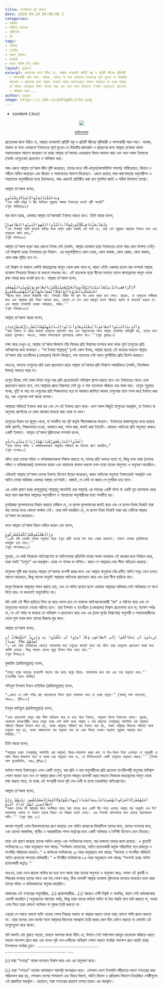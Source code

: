 ```yaml
---
title: তাওহিদের দুই রুকন!
date: 2020-09-20 00:00:00 Z
categories:
- আকিদা
- আকিদা_সংক্রান্ত
- আর্টিকেল
- বই
tags:
- আকিদা
- তাওহিদ
- দারুল_ইরফান
- মানহাজ
- শায়খ_আসিম_বিন_তাহির
layout: post
excerpt: প্রত্যেকের জানা উচিত যে, আল্লাহ তাআলাই প্রতিটি বস্তু ও প্রতিটি জীবের সৃষ্টিকারী
  ও পালনকারী পরম সত্তা। নামাজ, যাকাত বা অন্য যেকোনো ইবাদতের পূর্বে দৃঢ়তম যে বিষয়টির
  জ্ঞানার্জন ও প্রয়োগের জন্য আল্লাহ তাআলা আদম সন্তানদেরকে আদেশ করেছেন তা হচ্ছে আল্লাহ
  তা’আলার একত্ববাদে ঈমান আনয়ন করা এবং অন্য সকল ইলাহকে (অর্থাৎ তাগুতকে) প্রত্যাখান
  ও অবিশ্বাস করা।...
author: user
image: https://i.ibb.co/pXF2g6G/2rkn.png
---
```


* content
{:toc}

<span style="display:block;text-align:center">![](https://i.ibb.co/pXF2g6G/2rkn.png)</span>

<span style="display:block;text-align:center">[ডাউনলোড](https://www.test.com/download.rar)</span>

<!-- [ডাউনলোড]: https://www.test.com/download.rar -->

প্রত্যেকের জানা উচিত যে, আল্লাহ তাআলাই প্রতিটি বস্তু ও প্রতিটি জীবের সৃষ্টিকারী ও পালনকারী পরম সত্তা। নামাজ, যাকাত বা অন্য যেকোনো ইবাদতের পূর্বে দৃঢ়তম যে বিষয়টির জ্ঞানার্জন ও প্রয়োগের জন্য আল্লাহ তাআলা আদম সন্তানদেরকে আদেশ করেছেন তা হচ্ছে আল্লাহ তা’আলার একত্ববাদে ঈমান আনয়ন করা এবং অন্য সকল ইলাহকে (অর্থাৎ তাগুতকে) প্রত্যাখান ও অবিশ্বাস করা।

আর এজন্য আল্লাহ তা’আলা জীব সৃষ্টি করেছেন, তাদের মধ্যে নবী-রাসূল(আলাহিমিস সালাম) পাঠিয়েছেন, কিতাব ও সহীফা নাযিল করেছেন এবং জিহাদ ও শাহাদাতের আদেশ দিয়েছেন। এজন্য রয়েছে পরম করুণাময়ের অনুসারীগণ ও শয়তানের অনুসারীদের মধ্যে চিরশত্রুতা, আর এজন্যই প্রতিষ্ঠিত করা হবে মুসলিম জাতি ও সঠিক খিলাফত ব্যবস্থা।

আল্লাহ তা’আলা বলেন,

    وَمَاخَلَقْتُالْجِنَّوَالْإِنْسَإِلَّالِيَعْبُدُونِ
    “এবং আমি মানুষ ও জ্বিন জাতিকে শুধুমাত্র আমার ইবাদতের জন্যই সৃষ্টি করেছি”
    (সূরা যারিয়াতঃ৫৬)

যার মানে হচ্ছে, একমাত্র আল্লাহ তা’আলারই ইবাদত করতে হবে। তিনি আরো বলেন,

    وَلَقَدْبَعَثْنَافِيكُلِّأُمَّةٍرَسُولًاأَنِاعْبُدُوااللَّهَوَاجْتَنِبُواالطَّاغُوتَۖ
    “এবং নিশ্চয়ই আমি প্রত্যেক জাতির মধ্যে রাসূল প্রেরণ করেছি এই মর্মে যে, তারা যেন শুধুমাত্র আল্লাহর ইবাদত করে এবং তাগুতকে বর্জন করে…”
    (সূরা নাহলঃ৩৬)

আল্লাহ তা’আলা ছাড়া আর কোনো ইলাহ নেই (অর্থাৎ, আল্লাহ তাআলা ছাড়া ইবাদতের যোগ্য আর কোন উপাস্য নেই)- এই বিশ্বাসই হচ্ছে ইসলামের মূল বিশ্বাস। এর অনুপস্থিতিতে কোন দোয়া, কোন নামাজ, কোন রোজা, কোন যাকাত, কোন হজ্জ গৃহীত হবে না।

এই বিশ্বাস না থাকলে কেউই জাহান্নামের আগুন থেকে রক্ষা পাবে না, কারণ এটাই একমাত্র হাতল যার সম্পর্কে আল্লাহ তাআলা নিশ্চয়তা দিচ্ছেন যা কখনো ভাঙবার নয়। এই হাতলকে ছাড়া দ্বীনের অন্যান্য হাতল জাহান্নামের আগুন থেকে রক্ষা পাবার জন্য যথেষ্ট হবে না। আল্লাহ তা’আলা বলেন,

    لَاإِكْرَاهَفِيالدِّينِۖقَدْتَبَيَّنَالرُّشْدُمِنَالْغَيِّۚفَمَنْيَكْفُرْبِالطَّاغُوتِوَيُؤْمِنْبِاللَّهِفَقَدِ اسْتَمْسَكَبِالْعُرْوَةِالْوُثْقَىٰلَاانْفِصَامَلَهَاۗوَاللَّهُسَمِيعٌعَلِيمٌ
    “দ্বীনের মধ্যে কোনো জবরদস্তি নাই। নিশ্চয়ই সঠিক পথ ভুল পথ থেকে পৃথক হয়ে গেছে। সুতরাং, যে তাগুতকে অস্বীকার করে এবং আল্লাহর প্রতি ঈমান আনয়ন করে, তাহলে সে যেন এমন মজবুত হাতল আঁকড়ে ধরলো যা কখনোই ভাঙবে না। এবং আল্লাহ তাআলাই হচ্ছেন সর্বশ্রোতা, সর্বজ্ঞ।’’
    (সূরা বাকারাঃ২৫৬)

আল্লাহ তা’আলা আরো বলেন,

    وَالَّذِينَاجْتَنَبُواالطَّاغُوتَأَنْيَعْبُدُوهَاوَأَنَابُواإِلَىاللَّهِلَهُمُالْبُشْرَىٰۚفَبَشِّرْعِبَادِ
    “যারা ইবাদত না করার মাধ্যমে তাগুতকে প্রত্যাখান করে এবং অনুশোচনার সাথে আল্লাহ তাআলার অভিমুখী হয়, তাদের জন্য রয়েছে সুসংবাদ। অতএব, আমার বান্দাদেরকে সুসংবাদের ঘোষণা দাও।’’(সূরা যুমারঃ১৭)

লক্ষ্য করে দেখুন যে, আল্লাহ তা’আলা কিভাবে তাঁর নিজের প্রতি বিশ্বসের ব্যাপারে কথা বলার পূর্বে তাগুতের প্রতি অবিশ্বাসের কথা বলেছেন । “লা ইলাহা ইল্লাল্লাহু” (নেই কোন ইলাহ, আল্লাহ ছাড়া) এই বাক্যের মাধ্যমে আল্লাহ তা’আলা তাঁর তাওহীদের (একত্ববাদ) নির্দেশ দিচ্ছেন, শক্ত হাতলের সেই মহান মুলনীতির প্রতি নির্দেশ করছেন।

অতএব, অন্যান্য তাগুতের প্রতি চরম প্রত্যাখ্যান ছাড়া আল্লাহ তা’আলার প্রতি বিশ্বাসে আন্তরিকতা (অর্থাৎ, নির্ভেজাল ঈমান) আসতে পারে না।

তাগুত হিচ্ছে সেই সকল মিথ্যা মাবুদ যার প্রতি প্রত্যেককেই অবিশ্বাস স্থাপন করতে হবে এবং ইবাদতের ক্ষেত্রে একে প্রত্যাখ্যান করতে হবে, যেন আল্লাহর প্রদত্ত নিরাপত্তা সেই দৃঢ় ও শক্ত হাতলকে আঁকড়ে ধরে থাকা যায়। তাগুত শুধুমাত্র পাথর, মূর্তি বা গাছ নয় যেগুলোর প্রতি সিজদাবনত হয়ে বা আবাহন জানিয়ে আথবা যেগুলোর নামে শপথ করে ইবাদত করা হয়, বরং এগুলোর অর্থ আরো ব্যাপক।

আল্লাহর পরিবর্তে ইবাদত করা হয় এবং সে এই ইবাদত গ্রহণ করে- এমন সকল কিছুই তাগুতের অন্তর্ভুক্ত, তা ইবাদত বা অনুগত্য প্রদর্শনের যে কোন কাজের মাধ্যমে করা হোক না কেন।

তাগুতের উদ্ভাব হয় জুলুম থেকে, যা সংঘটিত হয় সৃষ্ট কর্তৃক সীমালঙ্ঘনের মাধ্যমে। ইবাদতের কাজসমূহের মধ্যে রয়েছে ভক্তি প্রদর্শন, সিজদাবনত হওয়া, আবাহন করা, শপথ করা, জবাই করা ইত্যাদি। কারোও আইনের প্রতি অনুগত্য থাকাও একটি ইবাদত। আল্লাহ তা’আলা খ্রিষ্টানদের সম্পর্কে বলেন,

    اتَّخَذُواأَحْبَارَهُمْوَرُهْبَانَهُمْأَرْبَابًامِنْدُونِاللَّهِ
    “তারা তাদের পণ্ডিত ও ধর্মযাজকদেরকে আল্লাহর পরিবর্তে রব হিসেবে গ্রহণ করেছিল…”
    (সূরা তওবাঃ৩১)

যদিও তারা তাদের পণ্ডিত ও ধর্মযাজকদেরকে সিজদা করতো না, তাদের প্রতি অবনত হতো না, কিন্তু যখন তারা (তাদের পণ্ডিত ও ধর্মযাজকেরা) হালালকে হারাম এবং হারামকে হালাল করলো তখন তারা তাদের আনুগত্য ও অনুসরণ করেছিল।

এটাকেই আল্লাহ তা’আলা তাদের ইবাদত হিসেবে উল্লেখ করেছেন, কারন আইনের অনুগত্য ইবাদতেরই অন্তর্ভুক্ত এবং আইন দেবার অধিকার একমাত্র আল্লাহ তা’লারই। কাজই, যে কেউ তা করবে সে মুশরিক হয়ে যাবে।

এর একটা প্রমাণ হচ্ছে রাসূলুল্লাহ( সাল্লাল্লহু আলাইহি ওয়া সাল্লাম) এর সময়ের একটি ঘটনা যা একটি মৃত ছাগলকে কেন্দ্র করে পরম করুণাময় আল্লাহর অনুসারীগণ ও শয়তানের অনুসারীদের মধ্যে সংঘটিত হয়।

মুশরিকরা মুসলমানদের বিশ্বাস করাতে চাচ্ছিল যে, যে ছাগল মুসলমানেরা জবাই করে এবং যে ছাগল নিজে নিজেই মারা যায় তাদের মধ্যে কোনো পার্থক্য নেই। তারা দাবি করেছিল যে, যে ছাগল নিজে নিজেই মারা যায় সেটিকে আল্লাহ তা’আলা বধ করেছেন।

ফলে আল্লাহ তা’আলা বিধান নাযিল করেন এবং বলেন,

    وَإِنْأَطَعْتُمُوهُمْإِنَّكُمْلَمُشْرِكُونَ
    “…এবং যদি তোমরা তাদের অনুগত্য করো (মৃত প্রানী খাওয়া বৈধ করে নেয়ার মাধ্যমে), তাহলে তোমরা মুশরিকদের অন্তর্ভুক্ত হয়ে যাবে।’’
    (সূরা আনআমঃ১২১)

সুতরাং, যে কেউ নিজেকে আইনপ্রণেতা বা আইনসভার প্রতিনিধি বানায় অথবা অপরকে এই কাজের জন্য নির্বাচন করে, তারা সবাই “তাগুত” এর অন্তর্ভূক্ত- হোক সে শাসক বা শাসিত। কারণ সে আল্লাহর দেয়া সীমা অতিক্রম করেছে।

মানুষকে সৃষ্টি করা হয়েছে আল্লাহ তা’আলার বন্দেগী করার জন্য এবং আল্লাহ মানুষকে তাঁর প্রণীত আইন সমূহ মেনে চলতে আদেশ করেছেন, কিন্তু অনেক মানুষই আল্লাহর আইনকে প্রত্যাখ্যান করে এবং তার সীমা ছাড়িয়ে যায়।

মানুষ নিজেকে আল্লাহর সমান করতে চায়, এবং যে আইন প্রণয়ন হলো একমাত্র আল্লাহর অধিকার সেই অধিকারে সে অংশ নিতে চায়- যা কখনোই অনুমোদিত নয়।

যদি কেউ এই সীমা ছাড়িয়ে গিয়ে তা করে ফেলে তবে সে নজেকে আইনপ্রণয়নকারী “রব” এ পরিণত করে এবং সে তাগুতদের অন্যতম নেতায় পরিণত হবে। তার ইসলাম ও তাওহীদে (একত্ববাদ) বিশ্বাস গ্রহণযোগ্য হবে না, যতক্ষণ পর্যন্ত না, সে এই পর্যন্ত যা করেছে তা অবিশ্বাস ও প্রত্যাখ্যান করে এবং এর (তার পূর্বের বিশ্বাসের) অনুসারী ও সাহায্যকারীদের থেকে মুক্ত হবার জন্য তাদের বিরুদ্ধে যুদ্ধ করে।

আল্লাহ তা’আলা বলেন,

    يُرِيدُونَ أَن يَتَحَاكَمُوا إِلَى الطَّاغُوتِ وَقَدْ أُمِرُوا أَن يَكْفُرُوا بِهِ وَيُرِيدُ الشَّيْطَانُ أَن يُضِلَّهُمْ ضَلَالًا بَعِيدًا
    “… এবং তারা (বিরোধের ক্ষেত্রে) ফায়সালার জন্য তগুতের কাছেই যাতে চায় যদিও তারা তাগুতকে প্রত্যাখ্যান করার জন্য আদিষ্ট হয়েছে। কিন্তু শয়তান তাদের সুদূর বিপথে নিয়ে যেতে চায়।’’
    (সূরা নিসাঃ৬০)

মুজাহিদ (রাহিমাহুল্লাহ) বলেন,

    “তাগুত হচ্ছে মানুষের ছদ্মবেশী শয়তান যার কাছে মানুষ বিচার- ফায়সালার জন্য যায় এবং তার অনুগত্য করে।’’ [তাফসীর ইবনে কাসীর]

শাইখুল ইসলাম ইবনে তাইমিয়া (রাহিমাহুল্লাহ) বলেন,

    “…এজন্য যে কেউ পবিত্র গ্রন্থ কোরআনের বিধান ছাড়া ফায়সালা করে সে হচ্ছে তাগুত।” [মাজমূ আল ফাতাওয়া, খণ্ডঃ২৮, পৃষ্টাঃ২০১]

ইবনুল কাইয়্যুম (রাহিমাহুল্লাহ) বলেন,

    “এমন প্রত্যেকেই তাগুত যারা সীমা অতিক্রম করে যা হতে পারে ইবাদত, অনুসরণ কিংবা ইবাদতের ক্ষেত্রে। সুতরাং, যেকোনো মানবগোষ্ঠীর ক্ষেত্রে তাগুত হচ্ছে সেই ব্যক্তি যাকে আল্লাহ ও তাঁর রাসূলের (সাল্লাল্লাহু আলাইহি ওয়া সাল্লাম) পরিবর্তে বিচারক হিসাবে মানা হয়, অথবা আল্লাহর পরিবর্তে যার ইবাদত করা হয়, অথবা আল্লাহর বিধানের পরিবর্তে যাকে অনুসরণ করা হয়, অথবা অজ্ঞতাবশত যার অনুগত্য করা হয় এমন বিষয়ে যেখানে অনুগত্য শুধুমাত্র আল্লাহর জন্য নির্ধারিত।’’

তিনি আরো বলেন,

    “আল্লাহর রাসূল (সাল্লাল্লাহু আলাইহি ওয়া সাল্লাম) বিচার-ফায়সালা করার জন্য যে বিধ-বিধান নিয়ে এসেছেন তা অনুযায়ী যে ব্যক্তি বিচার-ফায়সালা করে না অথবা তার অনুসরণ করে না, সে নিশ্চিতভাবেই একটি তাগুতের অনুসরণ করছে।’’ [ইলাম আল মুওয়াকিঈন, খণ্ডঃ১,পৃষ্টাঃ৫০]

বর্তমান সময়ে ইবাদতকৃত এমন একটি তাগুত, যার প্রতি ও যার অনুসারীদের প্রতি প্রত্যেক তাওহীদপন্থী মানুষের অবিশ্বাস পোষণ করতে হবে যেন সে আল্লাহ প্রদত্ত সেই দৃঢ়তম মজবুত হাতলটি ধরার মাধ্যমে নিজেকে জাহান্নামের আগুন থেকে রক্ষা করতে পারে, তা হচ্ছে এই ক্ষণস্থায়ী মানব সৃষ্ট দেব-দেবী যা হলো তথাকথিত আইনপ্রণেতা।

আল্লাহ তা’আলা বলেন,

    أَمْلَهُمْشُرَكَاءُشَرَعُوالَهُمْمِنَالدِّينِمَالَمْيَأْذَنْبِهِاللَّهُۚوَلَوْلَاكَلِمَةُالْفَصْلِلَقُضِيَ بَيْنَهُمْ ۗ وَإِنَّ الظَّالِمِينَ لَهُمْ عَذَابٌ أَلِيمٌ
    “অথবা তাদের কী আল্লাহর সাথে অংশীদার আছে যারা তাদের জন্য একটি দ্বীন নিয়ে এসেছে আল্লাহ যার অনুমতি দেন নি? ফায়সালার ঘোষণা না থাকলে তাদের বিষয়ে তো সিদ্ধান্ত হয়েই যেতো। এবং নিশ্চয়ই জালেমদের জন্য রয়েছে যান্ত্রণাদায়ক শাস্তি।’’ (সূরা শূরাঃ ২১)

অনেক মানুষই এসব বিধানদাতাদের গ্রহণ করেছে এবং আইন প্রনয়নের বিষয়টিকে তাদের জন্য, তাদের সংসদের জন্য, এবং তাদের আঞ্চলিক, স্থানীয় ও আন্তর্জাতিক শাসন কর্তৃত্বের জন্য একটি অধিকার ও বৈশিষ্ট্য হিসেবে মেনে নিয়েছে।

তারা এটা প্রমাণ করেছে তাদের আইন-কানুন এবং সংবিধানের মধ্যমে, যার বাস্তবতা তাদের জানা রয়েছে।
•    কুয়েতী সংবিধানের ৫১ নম্বর অনুচ্ছেদে বলা আছেঃ “সংবিধান মোতাবেক, আইন প্রণয়নকারী কর্তৃক পরিচালিত হবে রাজপুত্র ও সংসদীয় পরিষদের মাধ্যমে।’’
•    জর্দানের সংবিধানের ২৫ নম্বর অনুচ্ছেদে বলা আছেঃ “বাদশাহ ও সংসদীয় পরিষদই আইন প্রনয়নের ক্ষমতার অধিকারী।’’
•    মিশরীয় সংবিধানের ৮৬ নম্বর অনুচ্ছেদে বলা আছেঃ “সংসদই হচ্ছে আইন প্রণয়নকারী কর্তৃত্ব।’’

অতএব, তারা এমন প্রত্যক ব্যক্তির রব হয়ে বসে আছে যারা তাদের অনুগত্য ও অনুসরণ করে, অথবা এই কুফরী ও শিরকের ব্যপারে তাদের সাথে এক মত পোষণ করে, ঠিক যেমনটি আল্লাহ তাআলা খৃষ্টানদের ব্যাপারে বলেছেন যখন তারা তাদের পণ্ডিত ও ধর্মযাজকদের অনুসর করেছিল।

আজকের এই গণতন্ত্রের অনুসারীরা…(১) প্রয়োগকারীরা…(২) আরোও বেশী নিকৃষ্ট ও অপবিত্র, কারণ সেই ধর্মযাজকেরা এমনটি করেছিল ( অনুচ্ছেদের আলোচ্য কর্ম), কিন্তু তারা তাদের কর্মকে আইন বা বৈধ পদ্ধতি বলে দাবি করতো না, অথবা এসব নিয়ে তারা কোনো সংবিধান বা পুস্তক তৈরি করতো না।

এছাড়া সে সময়ে কোনো ব্যক্তি তাদের সেসব সিদ্ধান্ত অমান্য বা আগ্রাহ্য করলে তাকে তারা কোনো শাস্তি প্রদান করতো না। তারা তাদের এমন কর্মের সাথে আল্লাহর কিতবের সামঞ্জস্য তৈরি করার কোন হীন চেষ্টাও করতো না যেমনটা এই তাগুতগুলো করে থাকে।

যদি আপনি এটা বুঝতে পারেন, তাহলে আপনার জানা উচিৎ যে, ঈমানে সেই সর্বাপেক্ষা মজবুত হাতলকে আঁকড়ে ধরতে মহত্তম পদক্ষেপ গ্রহণ করা এবং মানব-সৃষ্ট দেব-দেবীদের অবিশ্বাস পোষণ করতে সর্বোচ্চ পদক্ষেপ গ্রহণ করাই হচ্ছে ইসলামের সর্বোচ্চ চুড়া।
………………………………………….. ………………………………………….. …..

(১) যারা “গণতন্ত্র” নামক মতবাদে বিশ্বাস করে এবং এর অনুসরণ করে।

(২) যারা “গণতত্র” মতবাদ বাস্তবায়নে সরাসরি অংশগ্রহন করে। যেসকল দেশে ইসলামি শরীয়তের বদলে গণতন্ত্রের দ্বারা পরিচালনা করা হয়, সেসকল দেশের শাসকবর্গ এবং বিচার বিভাগ, আইন বিভাগ ও প্রতিরক্ষা বিভাগে নিয়োজিত গোষ্ঠীগুলো এই প্রজাতির অন্তর্ভুক্ত। এছাড়াও, যারা গণতন্ত্রের প্রচারণা চালায় তারাও এর অন্তর্ভুক্ত।
